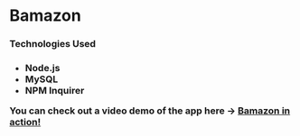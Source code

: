# Bamazon

<h3>Technologies Used<h3>
  <ul>
    <li>Node.js</li>
    <li>MySQL</li>
    <li>NPM Inquirer</li>
     </ul>
<p>You can check out a video demo of the app here -> <a href="https://youtu.be/ce3F4fOAwbE" target="_blank">Bamazon in action!</a></p>

